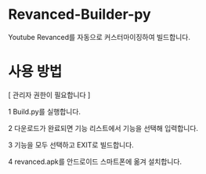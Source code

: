 # Revanced-Builder-py
Youtube Revanced를 자동으로 커스터마이징하여 빌드합니다.

# 사용 방법


[ 관리자 권한이 필요합니다 ]


1 Build.py를 실행합니다.

2 다운로드가 완료되면 기능 리스트에서 기능을 선택해 입력합니다.

3 기능을 모두 선택하고 EXIT로 빌드합니다.

4 revanced.apk를 안드로이드 스마트폰에 옮겨 설치합니다.
